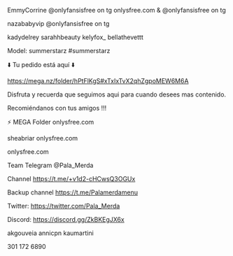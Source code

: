 EmmyCorrine @onlyfansisfree on tg
onlysfree.com  &  @onlyfansisfree on tg

nazababyvip @onlyfansisfree on tg

kadydelrey
sarahhbeauty
kelyfox_
bellathevettt



Model: summerstarz
#summerstarz

⬇️ Tu pedido está aquí ⬇️

https://mega.nz/folder/hPtFlKgS#xTxIxTvX2qhZgpoMEW6M6A

Disfruta y recuerda que seguimos aqui para cuando desees mas contenido.

Recomiéndanos con tus amigos !!!


  ⚡ MEGA Folder  onlysfree.com

sheabriar onlysfree.com

onlysfree.com  

Team Telegram @Pala_Merda

Channel https://t.me/+v1d2-cHCwsQ3OGUx

Backup channel https://t.me/Palamerdamenu

Twitter: https://twitter.com/Pala_Merda

Discord: https://discord.gg/ZkBKEgJX6x


akgouveia
annicpn
kaumartini

301 172 6890